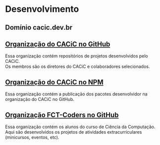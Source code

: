 # Desenvolvimento

## Domínio cacic.dev.br

## [Organização do CACiC no GitHub](https://github.com/cacic-fct)

Essa organização contém repositórios de projetos desenvolvidos pelo CACiC.  
Os membros são os diretores do CACiC e colaboradores selecionados.

## [Organização do CACiC no NPM](https://npmjs.com/org/cacic-fct)

Essa organização contém a publicação dos pacotes desenvolvidor na organização do CACiC no GitHub.

## [Organização FCT-Coders no GitHub](https://github.com/fct-coders)

Essa organização contém os alunos do curso de Ciência da Computação.  
Aqui são desenvolvidos os projetos de atividades extracurriculares (minicursos, eventos, etc).

